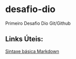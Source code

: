 # desafio-dio
Primeiro Desafio Dio Git/Github

## Links Úteis:
[Sintaxe básica Markdown](https://www.markdownguide.org/basic-syntax/)

